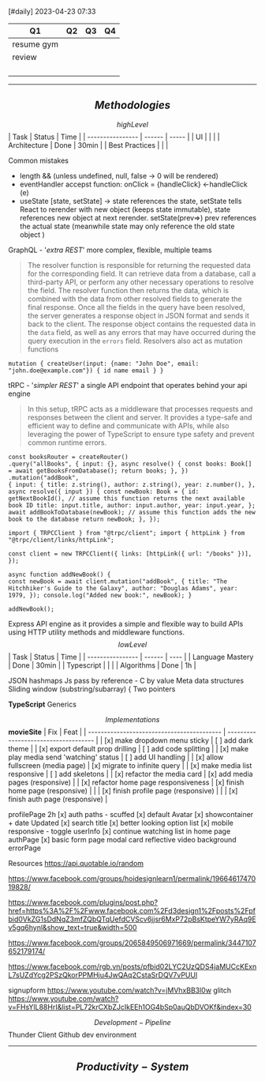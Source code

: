 [#daily]
2023-04-23
07:33

| Q1         | Q2  | Q3               | Q4  |
| ---------- | --- | ---------------- | --- |
| resume gym |     |  |     |
| review     |     |                  |     |
|            |     |                  |     |
|            |     |                  |     |
|            |     |                  |     |
|            |     |                  |     |


***
## $$Methodologies$$
$$highLevel$$
| Task             | Status | Time  |
| ---------------- | ------ | ----- |
| UI |    |     |
| Architecture      | Done   | 30min  |
| Best Practices       |    |     |

Common mistakes
- length && (unless undefined, null, false -> 0 will be rendered)
- eventHandler accepst function: onClick = {handleClick} <-handleClick (e)
- useState [state, setState] -> state references the state, setState tells React to rerender with new object (keeps state immutable), state references new object at next rerender. setState(prev=>) prev references the actual state (meanwhile  state may only reference the old state object )

GraphQL - '*extra REST*' more complex, flexible, multiple teams
>The resolver function is responsible for returning the requested data for the corresponding field. It can retrieve data from a database, call a third-party API, or perform any other necessary operations to resolve the field. The resolver function then returns the data, which is combined with the data from other resolved fields to generate the final response. Once all the fields in the query have been resolved, the server generates a response object in JSON format and sends it back to the client. The response object contains the requested data in the `data` field, as well as any errors that may have occurred during the query execution in the `errors` field. Resolvers also act as mutation functions

```
mutation { createUser(input: {name: "John Doe", email: "john.doe@example.com"}) { id name email } }
```

tRPC - '*simpler REST*'
a single API endpoint that operates behind your api engine
>In this setup, tRPC acts as a middleware that processes requests and responses between the client and server. It provides a type-safe and efficient way to define and communicate with APIs, while also leveraging the power of TypeScript to ensure type safety and prevent common runtime errors.
```
const booksRouter = createRouter() 
.query("allBooks", { input: {}, async resolve() { const books: Book[] = await getBooksFromDatabase(); return books; }, }) 
.mutation("addBook", 
{ input: { title: z.string(), author: z.string(), year: z.number(), },
async resolve({ input }) { const newBook: Book = { id: getNextBookId(), // assume this function returns the next available book ID title: input.title, author: input.author, year: input.year, }; await addBookToDatabase(newBook); // assume this function adds the new book to the database return newBook; }, });
```
```
import { TRPCClient } from "@trpc/client"; import { httpLink } from "@trpc/client/links/httpLink"; 

const client = new TRPCClient({ links: [httpLink({ url: "/books" })], }); 

async function addNewBook() { 
const newBook = await client.mutation("addBook", { title: "The Hitchhiker's Guide to the Galaxy", author: "Douglas Adams", year: 1979, }); console.log("Added new book:", newBook); } 

addNewBook();
```

Express 
API engine as it provides a simple and flexible way to build APIs using HTTP utility methods and middleware functions.
$$lowLevel$$
| Task             | Status | Time |
| ---------------- | ------ | ---- |
| Language Mastery | Done   | 30min     |
| Typescript       |        |      |
| Algorithms       | Done       | 1h     |

JSON hashmaps
Js pass by reference - C by value
Meta data structures
Sliding window (substring/subarray) { Two pointers

**TypeScript**
Generics


$$Implementations$$
**movieSite**
| Fix                                        | Feat                                 |
| ------------------------------------------ | ------------------------------------ |
| [x] make dropdown menu sticky              | [ ] add dark theme                   |
| [x] export default prop drilling           | [ ] add code splitting               |
| [x] make play media send 'watching' status | [ ] add UI handling                  |
| [x] allow fullscreen (media page)          | [x] migrate to infinite query        |
| [x] make media list responsive             | [ ] add skeletons                    |
| [x] refactor the media card                | [x] add media pages (responsive)     |
| [x] refactor home page responsiveness      | [x] finish home page (responsive)    |
|                                            | [x] finish profile page (responsive) |
|                                            | [x] finish auth page (responsive)    |

profilePage 2h
	[x] auth paths - scuffed
	[x] default Avatar
	[x] showcontainer + date Updated
	[x] search title
	[x] better looking option list
	[x] mobile responsive - toggle userInfo
	[x] continue watching list in home page
authPage
	[x] basic form
	page
		modal card reflective
		video background 
errorPage

Resources
https://api.quotable.io/random

https://www.facebook.com/groups/hoidesignlearn1/permalink/1966461747019828/

https://www.facebook.com/plugins/post.php?href=https%3A%2F%2Fwww.facebook.com%2Fd3design1%2Fposts%2Fpfbid0VkZG1sDdNqZ3mfZQbQTqUefdCVScv6jjsr6MxP72pBsKtpeYW7yRAq9Ev5gq6hynl&show_text=true&width=500

https://www.facebook.com/groups/2065849506971669/permalink/3447107652179174/

https://www.facebook.com/rgb.vn/posts/pfbid02LYC2UzQDS4jaMUCcKExnL7sUZdYcg2PSzQkorPPMHju4JwQAq2CstaSrDQV7vPUUl

signupform https://www.youtube.com/watch?v=jMVhxBB3l0w
glitch https://www.youtube.com/watch?v=FHsYlL88HrI&list=PL72krCXbZJcIkEEh1OG4bSp0auQbDVOKf&index=30

$$Development-Pipeline$$
Thunder Client
Github dev environment

***
##  $$Productivity-System$$
